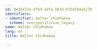 ```yaml
---
id: 0e35472e-d764-4dfa-b63d-b15d194a5278
identifiers:
- identifier: walter_chidhakwa
  scheme: everypolitician_legacy
name: Walter Chidhakwa
lang: en
title: Walter Chidhakwa

---
```

